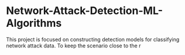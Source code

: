 # Network-Attack-Detection-ML-Algorithms
This project is focused on constructing detection models for classifying network attack data. To keep the scenario close to the r